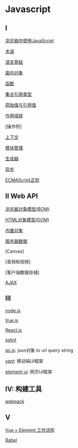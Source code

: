 # Javascript

## I

[浏览器中使用JavaScript](JavaScript_Using.md)

[术语](JavaScript_Terms.md)

[语言基础](JavaScript_Foundation.md)

[面向对象](JavaScript_Object_Oriented.md)

[函数](JavaScript_Function.md)

[集合引用类型](javascript_集合引用类型.md)

[原始值与引用值](javascript_variable_copy_and_reference.md)

[作用域链](JavaScript_Scope_Chain.md)

[操作符]

[上下文](JavaScript_Context.md)

[模块管理](JavaScript_Module.md)

[生成器](JavaScript_Iteration.md)

[异步](JavaScript_Async.md)

[ECMAScript正则](ECMAScript_Regex.md)

## II Web API

[浏览器对象模型(BOM)](javascript_BOM.md)

[HTML对象模型(DOM)](../sorted/javascript/javascript_DOM.md)

[内置对象](JavaScript_Built_In_Object.md)

[服务器数据](../sorted/javascript/JavaScript_Server_API.md)

[Canvas]

[音频和视频]

[客户端数据存储]

[AJAX](/sorted/javascript/JavaScript_AJAX.md)

## III

[node.js](NodeJs.md)

[Vue.js](/sorted/javascript/Vue.md)

[React.js](React.md)

[eslint](Eslint.md)

[qs.js](/sorted/javascript/NodeJs_Qs.md): json对象 to url query string

[vant](/sorted/javascript/Vant.md): 移动端UI框架

[element-ui](/sorted/javascript/ElementUI.md): 网页UI框架

## IV: 构建工具

[webpack](/sorted/javascript/Webpack.md)

## V

[Vue + Element 工作流程](/sorted/javascript/Vue_Element_UI_Workflow.md)

[Babel](/sorted/javascript/Babel.md)
